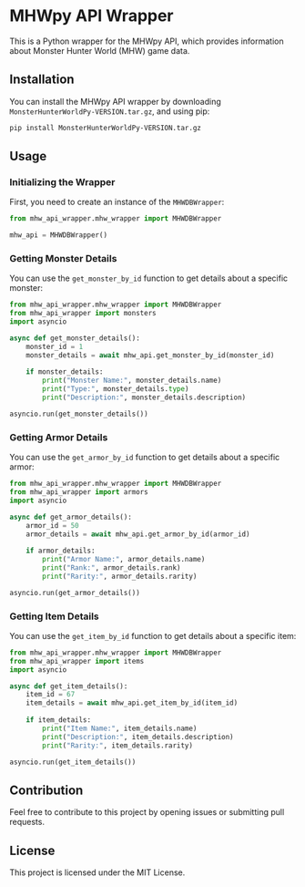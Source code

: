 
# MHWpy API Wrapper

This is a Python wrapper for the MHWpy API, which provides information about Monster Hunter World (MHW) game data.

## Installation

You can install the MHWpy API wrapper by downloading ``MonsterHunterWorldPy-VERSION.tar.gz``, and using pip:

```bash
pip install MonsterHunterWorldPy-VERSION.tar.gz
```

## Usage

### Initializing the Wrapper

First, you need to create an instance of the `MHWDBWrapper`:

```python
from mhw_api_wrapper.mhw_wrapper import MHWDBWrapper

mhw_api = MHWDBWrapper()
```

### Getting Monster Details

You can use the `get_monster_by_id` function to get details about a specific monster:

```python
from mhw_api_wrapper.mhw_wrapper import MHWDBWrapper
from mhw_api_wrapper import monsters
import asyncio

async def get_monster_details():
    monster_id = 1
    monster_details = await mhw_api.get_monster_by_id(monster_id)
    
    if monster_details:
        print("Monster Name:", monster_details.name)
        print("Type:", monster_details.type)
        print("Description:", monster_details.description)

asyncio.run(get_monster_details())
```

### Getting Armor Details

You can use the `get_armor_by_id` function to get details about a specific armor:

```python
from mhw_api_wrapper.mhw_wrapper import MHWDBWrapper
from mhw_api_wrapper import armors
import asyncio

async def get_armor_details():
    armor_id = 50
    armor_details = await mhw_api.get_armor_by_id(armor_id)
    
    if armor_details:
        print("Armor Name:", armor_details.name)
        print("Rank:", armor_details.rank)
        print("Rarity:", armor_details.rarity)

asyncio.run(get_armor_details())
```

### Getting Item Details

You can use the `get_item_by_id` function to get details about a specific item:

```python
from mhw_api_wrapper.mhw_wrapper import MHWDBWrapper
from mhw_api_wrapper import items
import asyncio

async def get_item_details():
    item_id = 67
    item_details = await mhw_api.get_item_by_id(item_id)
    
    if item_details:
        print("Item Name:", item_details.name)
        print("Description:", item_details.description)
        print("Rarity:", item_details.rarity)

asyncio.run(get_item_details())
```

## Contribution

Feel free to contribute to this project by opening issues or submitting pull requests.

## License

This project is licensed under the MIT License.
